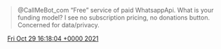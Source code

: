 > @CallMeBot\_com “Free” service of paid WhatsappApi\. What is your funding model? I see no subscription pricing, no donations button\. Concerned for data/privacy\.

<img src="../../media/tweet.ico" width="12" /> [Fri Oct 29 16:18:04 +0000 2021](https://twitter.com/DromerDenker/status/1454120358513106946)